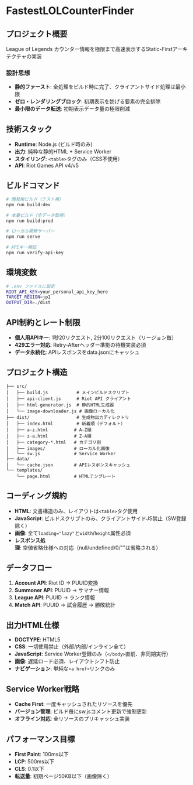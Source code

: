 # FastestLOLCounterFinder

## プロジェクト概要
League of Legends カウンター情報を極限まで高速表示するStatic-Firstアーキテクチャの実装

### 設計思想
- **静的ファースト**: 全処理をビルド時に完了、クライアントサイド処理は最小限
- **ゼロ・レンダリングブロック**: 初期表示を妨げる要素の完全排除
- **最小限のデータ転送**: 初期表示データ量の極限削減

## 技術スタック
- **Runtime**: Node.js (ビルド時のみ)
- **出力**: 純粋な静的HTML + Service Worker
- **スタイリング**: `<table>`タグのみ（CSS不使用）
- **API**: Riot Games API v4/v5

## ビルドコマンド
```bash
# 開発用ビルド（テスト用）
npm run build:dev

# 本番ビルド（全データ取得）
npm run build:prod

# ローカル開発サーバー
npm run serve

# APIキー検証
npm run verify-api-key
```

## 環境変数
```bash
# .env ファイルに設定
RIOT_API_KEY=your_personal_api_key_here
TARGET_REGION=jp1
OUTPUT_DIR=./dist
```

## API制約とレート制限
- **個人用APIキー**: 1秒20リクエスト, 2分100リクエスト（リージョン毎）
- **429エラー対応**: Retry-Afterヘッダー準拠の待機実装必須
- **データ永続化**: APIレスポンスをdata.jsonにキャッシュ

## プロジェクト構造
```
├── src/
│   ├── build.js           # メインビルドスクリプト
│   ├── api-client.js      # Riot API クライアント
│   ├── html-generator.js  # 静的HTML生成器
│   └── image-downloader.js # 画像ローカル化
├── dist/                  # 生成物出力ディレクトリ
│   ├── index.html         # 新着順（デフォルト）
│   ├── a-z.html          # A-Z順
│   ├── z-a.html          # Z-A順
│   ├── category-*.html   # カテゴリ別
│   ├── images/           # ローカル化画像
│   └── sw.js             # Service Worker
├── data/
│   └── cache.json        # APIレスポンスキャッシュ
└── templates/
    └── page.html         # HTMLテンプレート
```

## コーディング規約
- **HTML**: 文書構造のみ、レイアウトは`<table>`タグ使用
- **JavaScript**: ビルドスクリプトのみ、クライアントサイドJS禁止（SW登録除く）
- **画像**: 全て`loading="lazy"`と`width`/`height`属性必須
- **レスポンス処理**: 空値省略仕様への対応（null/undefined/0/""は省略される）

## データフロー
1. **Account API**: Riot ID → PUUID変換
2. **Summoner API**: PUUID → サマナー情報
3. **League API**: PUUID → ランク情報  
4. **Match API**: PUUID → 試合履歴 → 勝敗統計

## 出力HTML仕様
- **DOCTYPE**: HTML5
- **CSS**: 一切使用禁止（外部/内部/インライン全て）
- **JavaScript**: Service Worker登録のみ（`</body>`直前、非同期実行）
- **画像**: 遅延ロード必須、レイアウトシフト防止
- **ナビゲーション**: 単純な`<a href>`リンクのみ

## Service Worker戦略
- **Cache First**: 一度キャッシュされたリソースを優先
- **バージョン管理**: ビルド毎にsw.jsコメント更新で強制更新
- **オフライン対応**: 全リソースのプリキャッシュ実装

## パフォーマンス目標
- **First Paint**: 100ms以下
- **LCP**: 500ms以下  
- **CLS**: 0.1以下
- **転送量**: 初期ページ50KB以下（画像除く）